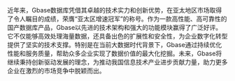 近年来，Gbase数据库凭借其卓越的技术实力和创新优势，在亚太地区市场取得了令人瞩目的成绩，荣膺“亚太区增速冠军”的称号。作为一款高性能、高可靠性的国产数据库产品，Gbase以先进的技术架构和强大的功能模块赢得了广泛好评。它不仅能够高效处理海量数据，还具备出色的扩展性和安全性，为企业数字化转型提供了坚实的技术支撑。特别是在当前大数据时代背景下，Gbase通过持续优化性能和服务质量，帮助众多企业实现了数据价值的最大化挖掘。未来，Gbase将继续秉持创新驱动发展的理念，为推动我国信息技术产业进步贡献力量，助力更多企业在激烈的市场竞争中脱颖而出。